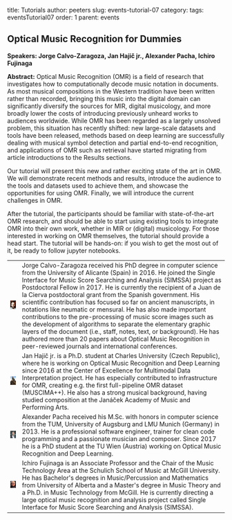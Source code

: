 title: Tutorials
author: peeters
slug: events-tutorial-07
category:
tags: eventsTutorial07
order: 1
parent: events

## Optical Music Recognition for Dummies

**Speakers: Jorge Calvo-Zaragoza, Jan Hajič jr., Alexander Pacha, Ichiro Fujinaga**

**Abstract:** Optical Music Recognition (OMR) is a field of research that investigates how to computationally decode music notation in documents. 
As most musical compositions in the Western tradition have been written rather than recorded, bringing this music into the digital domain can significantly diversify the sources for MIR, digital musicology, and more broadly lower the costs of introducing previously unheard works to audiences worldwide.
While OMR has been regarded as a largely unsolved problem, this situation has recently shifted: new large-scale datasets and tools have been released, methods based on deep learning are successfully dealing with musical symbol detection and partial end-to-end recognition, and applications of OMR such as retrieval have started migrating from article introductions to the Results sections.

Our tutorial will present this new and rather exciting state of the art in OMR.
We will demonstrate recent methods and results, introduce the audience to the tools and datasets used to achieve them, and showcase the opportunities for using OMR.
Finally, we will introduce the current challenges in OMR.

After the tutorial, the participants should be familiar with state-of-the-art OMR research, and should be able to start using existing tools to integrate OMR into their own work, whether in MIR or (digital) musicology.
For those interested in working on OMR themselves, the tutorial should provide a head start.
The tutorial will be hands-on: if you wish to get the most out of it, be ready to follow jupyter notebooks.

<TABLE>

<TR>
<TD>
<img src="../images/tutorial_photo_zaragoza.jpg">
</TD>
<TD>
Jorge Calvo-Zaragoza received his PhD degree in computer science from the University of Alicante (Spain) in 2016. He joined the Single Interface for Music Score Searching and Analysis (SIMSSA) project as Postdoctoral Fellow in 2017. He is currently the recipient of a Juan de la Cierva postdoctoral grant from the Spanish government. His scientific contribution has focused so far on ancient manuscripts, in notations like neumatic or mensural. He has also made important contributions to the pre-processing of music score images such as the development of algorithms to separate the elementary graphic layers of the document (i.e., staff, notes, text, or background). He has authored more than 20 papers about Optical Music Recognition in peer-reviewed journals and international conferences.
</TD>
</TR>

<TR>
<TD>
<img src="../images/tutorial_photo_hajic.jpg">
</TD>
<TD>
Jan Hajič jr. is a Ph.D. student at Charles University (Czech Republic), where he is working on Optical Music Recognition and Deep Learning since 2016 at the Center of Excellence for Multimodal Data Interpretation project. He has especially contributed to infrastructure for OMR, creating e.g. the first full-pipeline OMR dataset (MUSCIMA++). He also has a strong musical background, having studied composition at the Janáček Academy of Music and Performing Arts.
</TD>
</TR>

<TR>
<TD>
<img src="../images/tutorial_photo_pacha.jpg">
</TD>
<TD>
Alexander Pacha received his M.Sc. with honors in computer science from the TUM, University of Augsburg and LMU Munich (Germany) in 2013. He is a professional software engineer, trainer for clean code programming and a passionate musician and composer. Since 2017 he is a PhD student at the TU Wien (Austria) working on Optical Music Recognition and Deep Learning.
</TD>
</TR>

<TR>
<TD>
<img src="../images/tutorial_photo_fujinaga.jpg">
</TD>
<TD>
Ichiro Fujinaga is an Associate Professor and the Chair of the Music Technology Area at the Schulich School of Music at McGill University.  He has Bachelor's degrees in Music/Percussion and Mathematics from University of Alberta and a Master's degree in Music Theory and a Ph.D. in Music Technology from McGill. He is currently directing a large optical music recognition and analysis project called Single Interface for Music Score Searching and Analysis (SIMSSA).
</TD>
</TR>

</TABLE>



